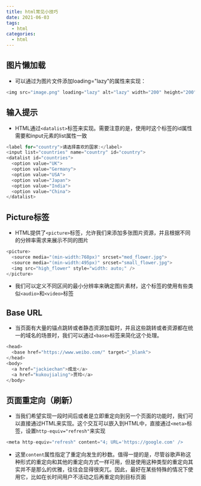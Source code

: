 ```yaml
---
title: html常见小技巧
date: 2021-06-03
tags:
  - html
categories:
  - html
---
```


<articleTop></articleTop>

## 图片懒加载
+ 可以通过为图片文件添加loading="lazy"的属性来实现：


```javascript
<img src="image.png" loading="lazy" alt="lazy" width="200" height="200" />
```



## 输入提示

+ HTML通过`<datalist>`标签来实现。需要注意的是，使用时这个标签的id属性需要和input元素的list属性一致

```javascript
<label for="country">请选择喜欢的国家:</label>
<input list="countries" name="country" id="country">
<datalist id="countries">
  <option value="UK">
  <option value="Germany">
  <option value="USA">
  <option value="Japan">
  <option value="India">
  <option value="China">
</datalist>
```

## Picture标签

+ HTML提供了`<picture>`标签，允许我们来添加多张图片资源，并且根据不同的分辨率需求来展示不同的图片

```javascript
<picture>
  <source media="(min-width:768px)" srcset="med_flower.jpg">
  <source media="(min-width:495px)" srcset="small_flower.jpg">
  <img src="high_flower" style="width: auto;" />
</picture>
```

+ 我们可以定义不同区间的最小分辨率来确定图片素材，这个标签的使用有些类似`<audio>`和`<video>`标签

## Base URL

+ 当页面有大量的锚点跳转或者静态资源加载时，并且这些跳转或者资源都在统一的域名的场景时，我们可以通过`<base>`标签来简化这个处理。

```javascript
<head>
  <base href="https://www.weibo.com/" target="_blank">  
</head>
<body>
  <a href="jackiechan">成龙</a>
  <a href="kukoujialing">贾玲</a>
</body>
```

## 页面重定向（刷新）

+ 当我们希望实现一段时间后或者是立即重定向到另一个页面的功能时，我们可以直接通过HTML来实现。这个交互可以嵌入到HTML中，直接通过`<meta>`标签，设置`http-equiv="refresh"`来实现

```javascript
<meta http-equiv="refresh" content="4; URL='https://google.com' />
```

+ 这里`content`属性指定了重定向发生的秒数。值得一提的是，尽管谷歌声称这种形式的重定向和其他的重定向方式一样可用，但是使用这种类型的重定向其实并不是那么的优雅，往往会显得很突兀。因此，最好在某些特殊的情况下使用它，比如在长时间用户不活动之后再重定向到目标页面